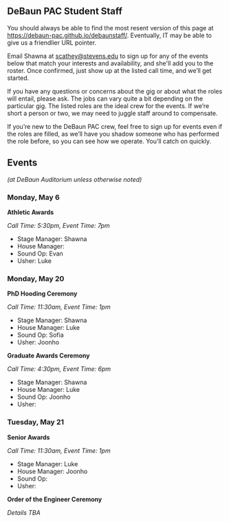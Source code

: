 ## DeBaun PAC Student Staff

You should always be able to find the most resent version of this page at <https://debaun-pac.github.io/debaunstaff/>. Eventually, IT may be able to give us a friendlier URL pointer.

Email Shawna at <scathey@stevens.edu>  to sign up for any of the events below that match your interests and availability, and she'll add you to the roster. Once confirmed, just show up at the listed call time, and we’ll get started.

If you have any questions or concerns about the gig or about what the roles will entail, please ask. The jobs can vary quite a bit depending on the particular gig. The listed roles are the ideal crew for the events. If we’re short a person or two, we may need to juggle staff around to compensate.

If you’re new to the DeBaun PAC crew, feel free to sign up for events even if the roles are filled, as we’ll have you shadow someone who has performed the role before, so you can see how we operate. You’ll catch on quickly.


## Events
*(at DeBaun Auditorium unless otherwise noted)*
 


### Monday, May 6

**Athletic Awards**

_Call Time: 5:30pm, Event Time: 7pm_

- Stage Manager: Shawna
- House Manager: 
- Sound Op: Evan 
- Usher: Luke


### Monday, May 20 

**PhD Hooding Ceremony**

_Call Time: 11:30am, Event Time: 1pm_

- Stage Manager: Shawna
- House Manager: Luke
- Sound Op: Sofia
- Usher: Joonho


**Graduate Awards Ceremony**

_Call Time: 4:30pm, Event Time: 6pm_

- Stage Manager: Shawna
- House Manager: Luke
- Sound Op: Joonho
- Usher:


### Tuesday, May 21

**Senior Awards**

_Call Time: 11:30am, Event Time: 1pm_

- Stage Manager: Luke
- House Manager: Joonho
- Sound Op:
- Usher:


**Order of the Engineer Ceremony**

_Details TBA_



